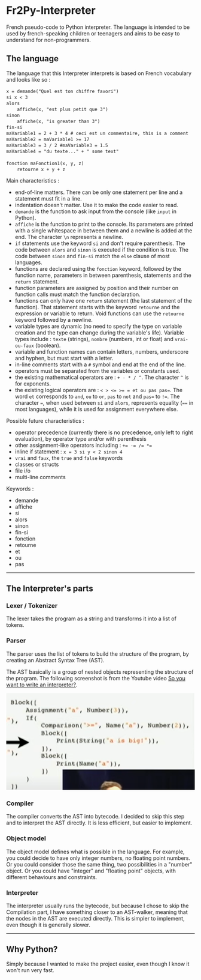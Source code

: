 # Fr2Py-Interpreter

French pseudo-code to Python interpreter. The language is intended to be used by french-speaking children or teenagers and aims to be easy to understand for non-programmers.

## The language

The language that this Interpreter interprets is based on French vocabulary and looks like so :

<!-- incomplete : insert code example -->

```
x = demande("Quel est ton chiffre favori")
si x < 3
alors
    affiche(x, "est plus petit que 3")
sinon
    affiche(x, "is greater than 3")
fin-si
maVariable1 = 2 + 3 * 4 # ceci est un commentaire, this is a comment
maVariable2 = maVariable1 >= 17
maVariable3 = 3 / 2 #maVariable3 = 1.5
maVariable4 = "du texte..." + " some text"

fonction maFonction1(x, y, z)
    retourne x + y + z
```

Main characteristics :

-   end-of-line matters. There can be only one statement per line and a statement must fit in a line. <!-- to confirm -->
-   indentation doesn't matter. Use it to make the code easier to read.
-   `demande` is the function to ask input from the console (like `input` in Python).
-   `affiche` is the function to print to the console. Its parameters are printed with a single whitespace in between them and a newline is added at the end. The character `\n` represents a newline.
-   `if` statements use the keyword `si` and don't require parenthesis. The code between `alors` and `sinon` is executed if the condition is true. The code between `sinon` and `fin-si` match the `else` clause of most languages.
-   functions are declared using the `fonction` keyword, followed by the function name, parameters in between parenthesis, statements and the `return` statement.
-   function parameters are assigned by position and their number on function calls must match the function declaration.
-   functions can only have one `return` statement (the last statement of the function). That statement starts with the keyword `retourne` and the expression or variable to return. Void functions can use the `retourne` keyword followed by a newline.
-   variable types are dynamic (no need to specify the type on variable creation and the type can change during the variable's life). Variable types include : `texte` (strings), `nombre` (numbers, int or float) and `vrai-ou-faux` (boolean).
-   variable and function names can contain letters, numbers, underscore and hyphen, but must start with a letter.
-   in-line comments start with a `#` symbol and end at the end of the line.
-   operators must be separated from the variables or constants used.
-   the existing mathematical operators are : `+ - * / ^`. The character `^` is for exponents.
-   the existing logical operators are : `< > <= >= = et ou pas pas=`. The word `et` corresponds to `and`, `ou` to `or`, `pas` to `not` and `pas=` to `!=`. The character `=`, when used between `si` and `alors`, represents equality (`==` in most languages), while it is used for assignment everywhere else.

Possible future characteristics :

-   operator precedence (currently there is no precedence, only left to right evaluation), by operator type and/or with parenthesis
-   other assignment-like operators including : `+= -= /= *= `
-   inline if statement : `x = 3 si y < 2 sinon 4`
-   `vrai` and `faux`, the `true` and `false` keywords
-   classes or structs
-   file i/o
-   multi-line comments

Keywords :

-   demande
-   affiche
-   si
-   alors
-   sinon
-   fin-si
-   fonction
-   retourne
-   et
-   ou
-   pas

---

## The Interpreter's parts

### Lexer / Tokenizer

The lexer takes the program as a string and transforms it into a list of tokens.

### Parser

The parser uses the list of tokens to build the structure of the program, by creating an Abstract Syntax Tree (AST).

The AST basically is a group of nested objects representing the structure of the program. The following screenshot is from the Youtube video [So you want to write an interpreter?](https://www.youtube.com/watch?v=LCslqgM48D4).

![Representation of an AST](./doc/images/AST.png)

### Compiler <!-- incomplete -->

The compiler converts the AST into bytecode. I decided to skip this step and to interpret the AST directly. It is less efficient, but easier to implement.

### Object model <!-- incomplete -->

The object model defines what is possible in the language. For example, you could decide to have only integer numbers, no floating point numbers. Or you could consider those the same thing, two possibilities in a "number" object. Or you could have "integer" and "floating point" objects, with different behaviours and constraints.

### Interpreter

The interpreter usually runs the bytecode, but because I chose to skip the Compilation part, I have something closer to an AST-walker, meaning that the nodes in the AST are executed <!-- incomplete : or execute themselves directly? --> directly. This is simpler to implement, even though it is generally slower.

---

## Why Python?

Simply because I wanted to make the project easier, even though I know it won't run very fast.
